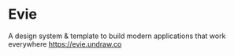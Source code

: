 # Evie
A design system &amp; template to build modern applications that work everywhere https://evie.undraw.co

